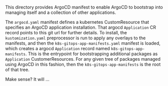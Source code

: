 This directory provides ArgoCD manifest to enable ArgoCD to bootstrap into managing itself and a collection of other applications.

The `argocd.yaml` manifest defines a kubernetes CustomResource that specifies an ArgoCD application installation. That argocd `Application` CR record points to this git url for further details. To install, the `kustomization.yaml` preprocessor is run to apply any overlays to the manifests, and then the `k8s-gitops-app-manifests.yaml` manifest is loaded, which creates a argocd `Application` record named `k8s-gitops-app-manifests`. This is the entrypoint for bootstrapping additional packages as `Application` CustomerResources. For any given tree of packages managed using ArgoCD in this fashion, then the `k8s-gitops-app-manifests` is the root of that tree.

Make sense? It will ...
